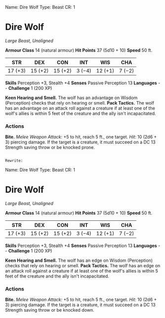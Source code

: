 Name: Dire Wolf
Type: Beast
CR: 1

# Dire Wolf
_Large Beast, Unaligned_

**Armour Class** 14 (natural armour)
**Hit Points** 37 (5d10 + 10)
**Speed** 50 ft.

| STR     | DEX     | CON     | INT     | WIS     | CHA     |
|---------|---------|---------|---------|---------|---------|
| 17 (+3) | 15 (+2) | 15 (+2) | 3 (−4)  | 12 (+1) | 7 (−2)  |  

**Skills** Perception +3, Stealth +4
**Senses** Passive Perception 13
**Languages** --
**Challenge** 1 (200 XP)

**Keen Hearing and Smell.** The wolf has an advantage on Wisdom (Perception) checks that rely on hearing or smell.
**Pack Tactics.** The wolf has an advantage on an attack roll against a creature if at least one of the wolf's allies is within 5 feet of the creature and the ally isn't incapacitated.

### Actions
**Bite.** _Melee Weapon Attack:_ +5 to hit, reach 5 ft., one target. _Hit:_ 10 (2d6 + 3) piercing damage. If the target is a creature, it must succeed on a DC 13 Strength saving throw or be knocked prone.
```

Rewrite:
```
Name: Dire Wolf
Type: Beast
CR: 1

# Dire Wolf
_Large Beast, Unaligned_

**Armour Class** 14 (natural armour)
**Hit Points** 37 (5d10 + 10)
**Speed** 50 ft.

| STR     | DEX     | CON     | INT     | WIS     | CHA     |
|---------|---------|---------|---------|---------|---------|
| 17 (+3) | 15 (+2) | 15 (+2) | 3 (−4)  | 12 (+1) | 7 (−2)  |  

**Skills** Perception +3, Stealth +4
**Senses** Passive Perception 13
**Languages** --
**Challenge** 1 (200 XP)

**Keen Hearing and Smell.** The wolf has an edge on Wisdom (Perception) checks that rely on hearing or smell.
**Pack Tactics.** The wolf has an edge on an attack roll against a creature if at least one of the wolf's allies is within 5 feet of the creature and the ally isn't incapacitated.

### Actions
**Bite.** _Melee Weapon Attack:_ +5 to hit, reach 5 ft., one target. _Hit:_ 10 (2d6 + 3) piercing damage. If the target is a creature, it must succeed on a DC 13 Strength saving throw or be knocked down.